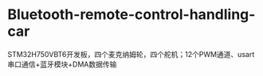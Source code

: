 # Bluetooth-remote-control-handling-car
STM32H750VBT6开发板，四个麦克纳姆轮，四个舵机；12个PWM通道、usart串口通信+蓝牙模块+DMA数据传输
